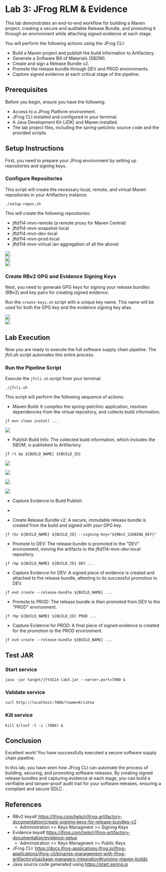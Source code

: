 # Lab 3: JFrog RLM & Evidence
This lab demonstrates an end-to-end workflow for building a Maven project, creating a secure and auditable Release Bundle, and promoting it through an environment while attaching signed evidence at each stage.

You will perform the following actions using the JFrog CLI:
- Build a Maven project and publish the build information to Artifactory.
- Generate a Software Bill of Materials (SBOM).
- Create and sign a Release Bundle v2.
- Promote the release bundle through DEV and PROD environments.
- Capture signed evidence at each critical stage of the pipeline.

## Prerequisites
Before you begin, ensure you have the following:
- Access to a JFrog Platform environment.
- JFrog CLI installed and configured in your terminal.
- A Java Development Kit (JDK) and Maven installed.
- The lab project files, including the spring-petclinic source code and the provided scripts.

## Setup Instructions
First, you need to prepare your JFrog environment by setting up repositories and signing keys.

### Configure Repositories
This script will create the necessary local, remote, and virtual Maven repositories in your Artifactory instance.
```
./setup-repos.sh
```
This will create the following repositories:
- jftd114-mvn-remote (a remote proxy for Maven Central)
- jftd114-mvn-snapshot-local
- jftd114-mvn-dev-local
- jftd114-mvn-prod-local
- jftd114-mvn-virtual (an aggregation of all the above)

<img src="./images/lab3-repo-0.png" /> <br/>
<img src="./images/lab3-repo-1.png" /> <br/>
<img src="./images/lab3-repo-2.png" /> <br/>

### Create RBv2 GPG and Evidence Signing Keys
Next, you need to generate GPG keys for signing your release bundles (RBv2) and key pairs for creating signed evidence.

Run the ```create-keys.sh``` script with a unique key name. This name will be used for both the GPG key and the evidence signing key alias.

<img src="./images/lab3-keys-0.png" /> <br/>
<img src="./images/lab3-keys-1.png" /> <br/>

## Lab Execution
Now you are ready to execute the full software supply chain pipeline. The jfcli.sh script automates this entire process.

### Run the Pipeline Script
Execute the ```jfcli.sh``` script from your terminal:
```
./jfcli.sh

```
This script will perform the following sequence of actions:

- Maven Build: It compiles the spring-petclinic application, resolves dependencies from the virtual repository, and collects build information.
```
jf mvn clean install ...
```

<img src="./images/lab3-mvn-0.png" /> <br/>

- Publish Build Info: The collected build information, which includes the SBOM, is published to Artifactory.
```
jf rt bp ${BUILD_NAME} ${BUILD_ID}
```

<img src="./images/lab3-bp-0.png" /> <br/>

<img src="./images/lab3-bp-1.png" /> <br/>

<img src="./images/lab3-bp-2.png" /> <br/>

<img src="./images/lab3-bp-3.png" /> <br/>

- Capture Evidence to Build Publish
- 

- Create Release Bundle v2: A secure, immutable release bundle is created from the build and signed with your GPG key.
```
jf rbc ${BUILD_NAME} ${BUILD_ID} --signing-key="${RBv2_SIGNING_KEY}"
```

- Promote to DEV: The release bundle is promoted to the "DEV" environment, moving the artifacts to the jftd114-mvn-dev-local repository.
```
jf rbp ${BUILD_NAME} ${BUILD_ID} DEV ...
```

- Capture Evidence for DEV: A signed piece of evidence is created and attached to the release bundle, attesting to its successful promotion to DEV.
```
jf evd create --release-bundle ${BUILD_NAME} ...
```

- Promote to PROD: The release bundle is then promoted from DEV to the "PROD" environment.
```
jf rbp ${BUILD_NAME} ${BUILD_ID} PROD ...
```

- Capture Evidence for PROD: A final piece of signed evidence is created for the promotion to the PROD environment.
```
jf evd create --release-bundle ${BUILD_NAME} ...
```

## Test JAR

### Start service
```
java -jar target/jftd114-lab3.jar --server.port=7080 & 
```

### Validate service
```
curl http://localhost:7080/?name=Krishna
```

### Kill service
```
kill $(lsof -t -i :7080) &
```

## Conclusion
Excellent work! You have successfully executed a secure software supply chain pipeline.

In this lab, you have seen how JFrog CLI can automate the process of building, securing, and promoting software releases. By creating signed release bundles and capturing evidence at each stage, you can build a verifiable and tamper-proof audit trail for your software releases, ensuring a compliant and secure SDLC.

## References
- RBv2 keys# https://jfrog.com/help/r/jfrog-artifactory-documentation/create-signing-keys-for-release-bundles-v2
    - Administration >> Keys Managment >> Signing Keys
- Evidence keys# https://jfrog.com/help/r/jfrog-artifactory-documentation/evidence-setup
    - Administration >> Keys Managment >> Public Keys
- JFrog CLI: https://docs.jfrog-applications.jfrog.io/jfrog-applications/jfrog-cli/binaries-management-with-jfrog-artifactory/package-managers-integration#running-maven-builds
- Java source code generated using https://start.spring.io